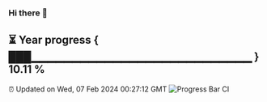 ### Hi there 👋
⏳ Year progress { ███▁▁▁▁▁▁▁▁▁▁▁▁▁▁▁▁▁▁▁▁▁▁▁▁▁▁▁ } 10.11 %
---
⏰ Updated on Wed, 07 Feb 2024 00:27:12 GMT
![Progress Bar CI](https://github.com/Moyi321/Moyi321/workflows/Progress%20Bar%20CI/badge.svg)
